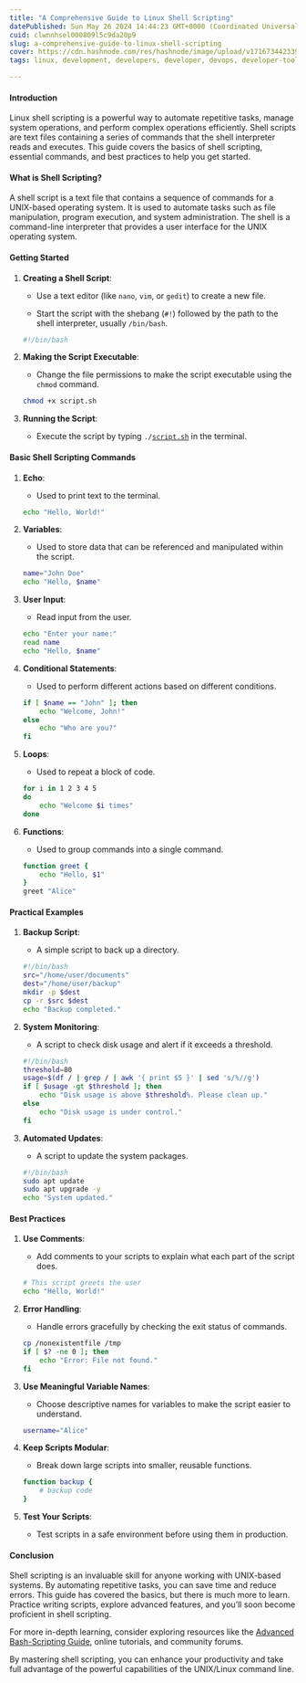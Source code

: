 ```yaml
---
title: "A Comprehensive Guide to Linux Shell Scripting"
datePublished: Sun May 26 2024 14:44:23 GMT+0000 (Coordinated Universal Time)
cuid: clwnnhsel000809l5c9da20p9
slug: a-comprehensive-guide-to-linux-shell-scripting
cover: https://cdn.hashnode.com/res/hashnode/image/upload/v1716734423390/74efdb89-ccd3-4943-92f9-bd16dcb56847.avif
tags: linux, development, developers, developer, devops, developer-tools, shell-scripting, linux-for-beginners, devops-articles, devops-trends, devops-journey, devopscommunity, shellscripting-devops, advance-linux-scripting, shellscripting

---
```


#### Introduction

Linux shell scripting is a powerful way to automate repetitive tasks, manage system operations, and perform complex operations efficiently. Shell scripts are text files containing a series of commands that the shell interpreter reads and executes. This guide covers the basics of shell scripting, essential commands, and best practices to help you get started.

#### What is Shell Scripting?

A shell script is a text file that contains a sequence of commands for a UNIX-based operating system. It is used to automate tasks such as file manipulation, program execution, and system administration. The shell is a command-line interpreter that provides a user interface for the UNIX operating system.

#### Getting Started

1. **Creating a Shell Script**:
    
    * Use a text editor (like `nano`, `vim`, or `gedit`) to create a new file.
        
    * Start the script with the shebang (`#!`) followed by the path to the shell interpreter, usually `/bin/bash`.
        
    
    ```bash
    #!/bin/bash
    ```
    
2. **Making the Script Executable**:
    
    * Change the file permissions to make the script executable using the `chmod` command.
        
    
    ```bash
    chmod +x script.sh
    ```
    
3. **Running the Script**:
    
    * Execute the script by typing `./`[`script.sh`](http://script.sh) in the terminal.
        

#### Basic Shell Scripting Commands

1. **Echo**:
    
    * Used to print text to the terminal.
        
    
    ```bash
    echo "Hello, World!"
    ```
    
2. **Variables**:
    
    * Used to store data that can be referenced and manipulated within the script.
        
    
    ```bash
    name="John Doe"
    echo "Hello, $name"
    ```
    
3. **User Input**:
    
    * Read input from the user.
        
    
    ```bash
    echo "Enter your name:"
    read name
    echo "Hello, $name"
    ```
    
4. **Conditional Statements**:
    
    * Used to perform different actions based on different conditions.
        
    
    ```bash
    if [ $name == "John" ]; then
        echo "Welcome, John!"
    else
        echo "Who are you?"
    fi
    ```
    
5. **Loops**:
    
    * Used to repeat a block of code.
        
    
    ```bash
    for i in 1 2 3 4 5
    do
        echo "Welcome $i times"
    done
    ```
    
6. **Functions**:
    
    * Used to group commands into a single command.
        
    
    ```bash
    function greet {
        echo "Hello, $1"
    }
    greet "Alice"
    ```
    

#### Practical Examples

1. **Backup Script**:
    
    * A simple script to back up a directory.
        
    
    ```bash
    #!/bin/bash
    src="/home/user/documents"
    dest="/home/user/backup"
    mkdir -p $dest
    cp -r $src $dest
    echo "Backup completed."
    ```
    
2. **System Monitoring**:
    
    * A script to check disk usage and alert if it exceeds a threshold.
        
    
    ```bash
    #!/bin/bash
    threshold=80
    usage=$(df / | grep / | awk '{ print $5 }' | sed 's/%//g')
    if [ $usage -gt $threshold ]; then
        echo "Disk usage is above $threshold%. Please clean up."
    else
        echo "Disk usage is under control."
    fi
    ```
    
3. **Automated Updates**:
    
    * A script to update the system packages.
        
    
    ```bash
    #!/bin/bash
    sudo apt update
    sudo apt upgrade -y
    echo "System updated."
    ```
    

#### Best Practices

1. **Use Comments**:
    
    * Add comments to your scripts to explain what each part of the script does.
        
    
    ```bash
    # This script greets the user
    echo "Hello, World!"
    ```
    
2. **Error Handling**:
    
    * Handle errors gracefully by checking the exit status of commands.
        
    
    ```bash
    cp /nonexistentfile /tmp
    if [ $? -ne 0 ]; then
        echo "Error: File not found."
    fi
    ```
    
3. **Use Meaningful Variable Names**:
    
    * Choose descriptive names for variables to make the script easier to understand.
        
    
    ```bash
    username="Alice"
    ```
    
4. **Keep Scripts Modular**:
    
    * Break down large scripts into smaller, reusable functions.
        
    
    ```bash
    function backup {
        # backup code
    }
    ```
    
5. **Test Your Scripts**:
    
    * Test scripts in a safe environment before using them in production.
        

#### Conclusion

Shell scripting is an invaluable skill for anyone working with UNIX-based systems. By automating repetitive tasks, you can save time and reduce errors. This guide has covered the basics, but there is much more to learn. Practice writing scripts, explore advanced features, and you’ll soon become proficient in shell scripting.

For more in-depth learning, consider exploring resources like the [Advanced Bash-Scripting Guide](http://tldp.org/LDP/abs/html/), online tutorials, and community forums.

By mastering shell scripting, you can enhance your productivity and take full advantage of the powerful capabilities of the UNIX/Linux command line.